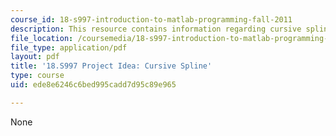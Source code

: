 ```yaml
---
course_id: 18-s997-introduction-to-matlab-programming-fall-2011
description: This resource contains information regarding cursive spline.
file_location: /coursemedia/18-s997-introduction-to-matlab-programming-fall-2011/ede8e6246c6bed995cadd7d95c89e965_MIT18_S997F11_Cursive.pdf
file_type: application/pdf
layout: pdf
title: '18.S997 Project Idea: Cursive Spline'
type: course
uid: ede8e6246c6bed995cadd7d95c89e965

---
```

None